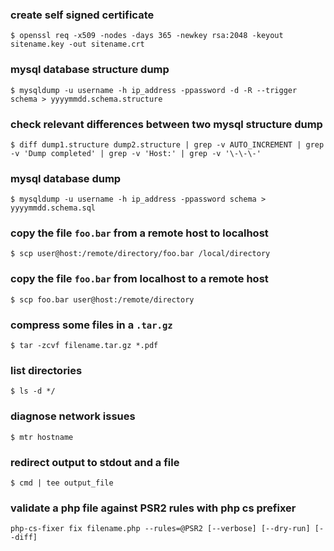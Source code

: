 ### create self signed certificate
`$ openssl req -x509 -nodes -days 365 -newkey rsa:2048 -keyout sitename.key -out sitename.crt`  

### mysql database structure dump
`$ mysqldump -u username -h ip_address -ppassword -d -R --trigger schema > yyyymmdd.schema.structure`  

### check relevant differences between two mysql structure dump
`$ diff dump1.structure dump2.structure | grep -v AUTO_INCREMENT | grep -v 'Dump completed' | grep -v 'Host:' | grep -v '\-\-\-'`

### mysql database dump
`$ mysqldump -u username -h ip_address -ppassword schema > yyyymmdd.schema.sql`  

### copy the file `foo.bar` from a remote host to localhost
`$ scp user@host:/remote/directory/foo.bar /local/directory`

### copy the file `foo.bar` from localhost to a remote host
`$ scp foo.bar user@host:/remote/directory`

### compress some files in a `.tar.gz`
`$ tar -zcvf filename.tar.gz *.pdf`

### list directories
`$ ls -d */`

### diagnose network issues
`$ mtr hostname`

### redirect output to stdout and a file
`$ cmd | tee output_file`

### validate a php file against PSR2 rules with php cs prefixer
`php-cs-fixer fix filename.php --rules=@PSR2 [--verbose] [--dry-run] [--diff]`
